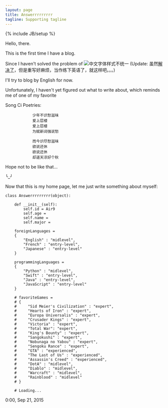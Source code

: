 ```yaml
---
layout: page
title: Answerrrrrrrrr
tagline: Supporting tagline
---
```

{% include JB/setup %}

Hello, there.

This is the first time I have a blog.

Since I haven't solved the problem of
![中文字体样式不统一](https://github.com/answerrrrrrrrr/Res/raw/master/Blog/index/ch.jpg)
(Update: 虽然[解决了](https://answerrrrrrrrr.github.io/2015/09/23/%E8%A7%A3%E5%86%B3%E4%B8%AD%E6%96%87%E5%AD%97%E4%BD%93%E4%B8%8D%E7%BB%9F%E4%B8%80/)，但是重写好麻烦，当作练下英语了，就这样吧。。。)

I'll try to blog by English for now.


Unfortunately, I haven't yet figured out what to write about, which reminds me of one of my favorite 

Song Ci Poetries:
	
				少年不识愁滋味
				爱上层楼
				爱上层楼
				为赋新词强说愁
			
				而今识尽愁滋味
				欲说还休
				欲说还休
				却道天凉好个秋

Hope not to be like that...

╰_╯



Now that this is my home page, let me just write something about myself:

    class Answerrrrrrrrr(object):
        
        def __init__(self):
            self.id = Air9
            self.age = 
            self.name = 
            self.major = 
        
        foreignLanguages =
        {
            "English" : "midlevel",
            "French" : "entry-level",
            "Japanese" : "entry-level"
        }
        
        programmingLanguages =
        {
            "Python" : "midlevel",
            "Swift" : "entry-level",
            "Java" : "entry-level",
            "JavaScript" : "entry-level"
        }
        
        # favoriteGames =
        # {
        #     "Sid Meier's Civilization" : "expert",
        #     "Hearts of Iron" : "expert",
        #     "Europa Universalis" : "expert",
        #     "Crusader Kings" : "expert",
        #     "Victoria" : "expert",
        #     "Total War": "expert",
        #     "King's Bounty" : "expert",
        #     "Sangokushi" : "expert",
        #     "Nobunaga no Yabou" : "expert",
        #     "Sengoku Rance" : "expert",
        #     "GTA" : "experienced",
        #     "The Last of Us" : "experienced",
        #     "Assassin's Creed" : "experienced", 
        #     "DotA" : "midlevel",
        #     "Diablo" : "midlevel",
        #     "Warcraft" : "midlevel",
        #     "Rainblood" : "midlevel"
        # }
        
        # Loading...
            	


0:00, Sep 21, 2015
    	
    	
    	
    	
    	
    	
    	  
        
        